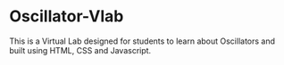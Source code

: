 # Oscillator-Vlab
This is a Virtual Lab designed for students to learn about Oscillators and built using HTML, CSS and Javascript.
